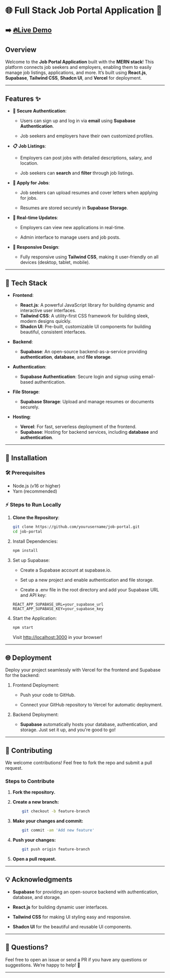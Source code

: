 # 🌐 Full Stack Job Portal Application 🚀

## ➡️ [🔥Live Demo]()

## Overview

Welcome to the **Job Portal Application** built with the **MERN stack**! This platform connects job seekers and employers, enabling them to easily manage job listings, applications, and more. It’s built using **React.js**, **Supabase**, **Tailwind CSS**, **Shadcn UI**, and **Vercel** for deployment.

---

## Features ✨

- **🔑 Secure Authentication**:
  
  - Users can sign up and log in via **email** using **Supabase Authentication**.
  
  - Job seekers and employers have their own customized profiles.

- **📋 Job Listings**:
  
  - Employers can post jobs with detailed descriptions, salary, and location.
  
  - Job seekers can **search** and **filter** through job listings.

- **💼 Apply for Jobs**:
  
  - Job seekers can upload resumes and cover letters when applying for jobs.
  
  - Resumes are stored securely in **Supabase Storage**.

- **🔄 Real-time Updates**:
  
  - Employers can view new applications in real-time.
  
  - Admin interface to manage users and job posts.

- **📱 Responsive Design**:
  
  - Fully responsive using **Tailwind CSS**, making it user-friendly on all devices (desktop, tablet, mobile).

---

## 🚀 Tech Stack

- **Frontend**:
  - **React.js**: A powerful JavaScript library for building dynamic and interactive user interfaces.
  - **Tailwind CSS**: A utility-first CSS framework for building sleek, modern designs quickly.
  - **Shadcn UI**: Pre-built, customizable UI components for building beautiful, consistent interfaces.

- **Backend**:
  - **Supabase**: An open-source backend-as-a-service providing **authentication**, **database**, and **file storage**.

- **Authentication**:
  - **Supabase Authentication**: Secure login and signup using email-based authentication.

- **File Storage**:
  - **Supabase Storage**: Upload and manage resumes or documents securely.

- **Hosting**:
  - **Vercel**: For fast, serverless deployment of the frontend.
  - **Supabase**: Hosting for backend services, including **database** and **authentication**.

---

## 🚀 Installation

### 🛠️ Prerequisites

- Node.js (v16 or higher)
- Yarn (recommended)

### ⚡ Steps to Run Locally

1. **Clone the Repository**:

   ```bash
   git clone https://github.com/yourusername/job-portal.git
   cd job-portal
    ```

2. Install Dependencies:

    ```bash
    npm install
    ```

3. Set up Supabase:

    - Create a Supabase account at supabase.io.

    - Set up a new project and enable authentication and file storage.

    - Create a .env file in the root directory and add your Supabase URL and API key:

    ```plaintext
    REACT_APP_SUPABASE_URL=your_supabase_url
    REACT_APP_SUPABASE_KEY=your_supabase_key
    ```

4. Start the Application:

    ```bash
    npm start
    ```

    Visit <http://localhost:3000> in your browser!

---

## 🌐 Deployment

Deploy your project seamlessly with Vercel for the frontend and Supabase for the backend:

1. Frontend Deployment:

    - Push your code to GitHub.

    - Connect your GitHub repository to Vercel for automatic deployment.

2. Backend Deployment:

    - **Supabase** automatically hosts your database, authentication, and storage. Just set it up, and you're good to go!

---

## 🎨 Contributing

We welcome contributions! Feel free to fork the repo and submit a pull request.

### **Steps to Contribute**

1. **Fork the repository.**

2. **Create a new branch:**

    ```bash
        git checkout -b feature-branch
    ```

3. **Make your changes and commit:**

    ```bash
        git commit -am 'Add new feature'
    ```

4. **Push your changes:**

    ```bash
        git push origin feature-branch
    ```

5. **Open a pull request.**

---

## 💡 Acknowledgments

- **Supabase** for providing an open-source backend with authentication, database, and storage.

- **React.js** for building dynamic user interfaces.

- **Tailwind CSS** for making UI styling easy and responsive.

- **Shadcn UI** for the beautiful and reusable UI components.

---

## 💬 Questions?

Feel free to open an issue or send a PR if you have any questions or suggestions. We’re happy to help! 🤝

---
